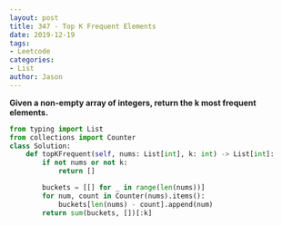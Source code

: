 ```yaml
---
layout: post
title: 347 - Top K Frequent Elements
date: 2019-12-19
tags:
- Leetcode
categories:
- List
author: Jason
---
```

**Given a non-empty array of integers, return the k most frequent elements.**

```python
from typing import List
from collections import Counter
class Solution:
    def topKFrequent(self, nums: List[int], k: int) -> List[int]:
        if not nums or not k:
            return []

        buckets = [[] for _ in range(len(nums))]
        for num, count in Counter(nums).items():
            buckets[len(nums) - count].append(num)
        return sum(buckets, [])[:k]
```

